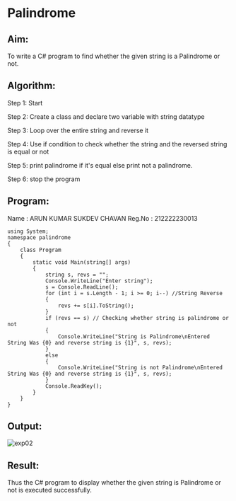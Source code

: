 # Palindrome


## Aim:
To write a C# program to find whether the given string is a Palindrome or not.
## Algorithm:
Step 1: Start

Step 2: Create a class and declare two variable with string datatype

Step 3: Loop over the entire string and reverse it

Step 4: Use if condition to check whether the string and the reversed string is equal or not

Step 5: print palindrome if it's equal else print not a palindrome.

Step 6: stop the program
## Program:
Name : ARUN KUMAR SUKDEV CHAVAN
Reg.No : 212222230013
```
using System;
namespace palindrome
{
    class Program
    {
        static void Main(string[] args)
        {
            string s, revs = "";
            Console.WriteLine("Enter string");
            s = Console.ReadLine();
            for (int i = s.Length - 1; i >= 0; i--) //String Reverse  
            {
                revs += s[i].ToString();
            }
            if (revs == s) // Checking whether string is palindrome or not  
            {
                Console.WriteLine("String is Palindrome\nEntered String Was {0} and reverse string is {1}", s, revs);
            }
            else
            {
                Console.WriteLine("String is not Palindrome\nEntered String Was {0} and reverse string is {1}", s, revs);
            }
            Console.ReadKey();
        }
    }
}
```

## Output:
![exp02](https://github.com/arunkumarsukdevchavan/Palindrome/assets/118343978/74e362aa-71e4-400b-8c34-4e5e6bb4c544)

## Result:
Thus the C# program to display whether the given string is Palindrome or not is executed successfully.
